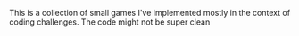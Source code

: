 This is a collection of small games I've implemented mostly in the context of coding challenges. The code might not be super clean
